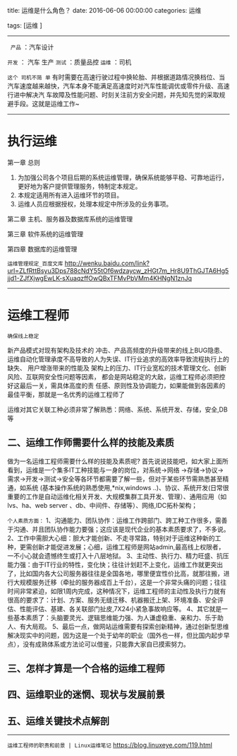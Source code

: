 title: 运维是什么角色？
date: 2016-06-06 00:00:00
categories: 运维

tags: [运维 ]


---


` 产品` ：汽车设计

` 开发 ` ： 汽车 生产
` 测试 ` ：质量品控
` 运维 ` ：司机


`这个 司机不简 单` 有时需要在高速行驶过程中换轮胎、并根据道路情况换档位、当汽车速度越来越快，汽车本身不能满足高速度时对汽车性能调优或零件升级、高速行进中解决汽 车故障及性能问题、时刻关注前方安全问题，并先知先觉的采取规避手段。这就是运维工作~


---
# 执行运维
第一章    总则
1.    为加强公司各个项目后期的系统运维管理，确保系统能够平稳、可靠地运行，更好地为客户提供管理服务，特制定本规定。
2.    本规定适用所有进入运维环节的项目。
3.    运维人员应根据授权，处理本规定中所涉及的业务事项。


第二章    主机、服务器及数据库系统的运维管理



第三章    软件系统的运维管理



第四章    数据库的运维管理



`运维管理规定_百度文库`
http://wenku.baidu.com/link?url=ZLfRttBsyu3Dps788cNdY55tOf6wdzaycw_zHGt7m_Hr8U9ThGJTA6Hg5jjd1-ZJfXjwgEwLK-sXuaqzffOwQBxTFMvPbVMm4KHNgN1znJq


---


# 运维工程师
`确保线上稳定`

新产品模式对现有架构及技术的 冲击、产品高频度的升级带来的线上BUG隐患、
运维自动化管理承度不高导致的人为失误、IT行业追求的高效率导致流程执行上的缺失、
用户增涨带来的性能及 架构上的压力、IT行业宽松的技术管理文化、创新风险、互联网安全性问题等因素，
都会是网站稳定的大敌，运维工程师必须把控好这最后一关，需具体高度的责 任感、原则性及协调能力，如果能做到各因素的最佳平衡，那就是一名优秀的运维工程师了


运维对其它关联工种必须非常了解熟悉：网络、系统、系统开发、存储，安全,DB等
 
## 二、运维工作师需要什么样的技能及素质
做为一名运维工程师需要什么样的技能及素质呢?
首先说说技能吧，如大家上面所看到，运维是一个集多IT工种技能与一身的岗位，对系统->网络 ->存储->协议->需求->开发->测试->安全等各环节都需要了解一些，但对于某些环节需熟悉甚至精通，如系统 (基本操作系统的熟悉使用,*nix,windows ..)、协议、系统开发(日常很重要的工作是自动运维化相关开发、大规模集群工具开发、管理）、通用应用（如lvs、ha、web server 、db、中间件、存储等）、网络,IDC拓朴架构；


`个人素质方面：`
1、沟通能力、团队协作：运维工作跨部门、跨工种工作很多，需善于沟通、并且团队协作能力要强；这应该是现代企业的基本素质要求了，不多说。
2、工作中需胆大心细：胆大才能创新、不走寻常路，特别对于运维这种新的工种，更需创新才能促进发展；心细，运维工程师是网站admin,最高线上权限者，一不小心就会遗憾终生或打入十八层地狱。
3、主动性、执行力、精力旺盛、抗压能力强：由于IT行业的特性，变化快；往往计划赶不上变化，运维工作就更突出了，比如国内各大公司服务器往往是全国各地，哪里便宜性价比高，就那往搬，进行大规模服务迁移（牵扯的服务器成百上千台），这是一个非常头痛的问题；往往时间非常紧迫，如限1周内完成，这种情况下，运维工程师的主动性及执行力就有很高的要求了：计划、方案、服务无缝迁移、机器搬迁上架、环境准备、安全评估、性能评估、基建、各关联部门扯皮,7X24小紧急事故响应等。
4、其它就是一些基本素质了：头脑要灵光、逻辑思维能力强、为人谦虚稳重、亲和力、乐于助人、有大局观。
5、最后一点，做网站运维需要有探索创新精神，通过创新型思维解决现实中的问题，因为这是一个处于幼年的职业（国外也一样，但比国内起步早点），没有成熟体系或方法论可以借鉴，只能靠大家自已摸索努力。


## 三、怎样才算是一个合格的运维工程师

## 四、运维职业的迷惘、现状与发展前景
## 五、运维关键技术点解剖


---


`运维工程师的职责和前景 | Linux运维笔记`
https://blog.linuxeye.com/119.html


<!-- more -->
